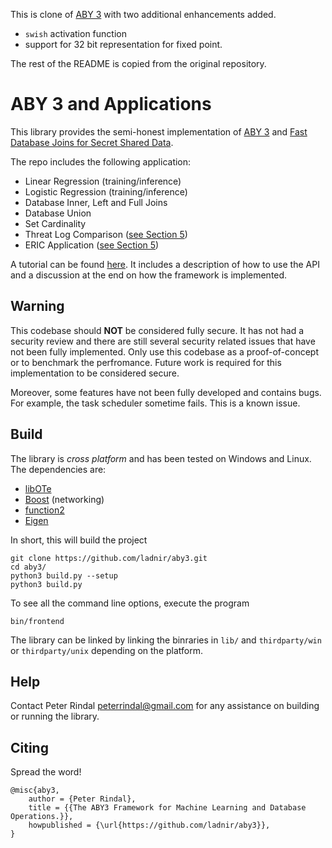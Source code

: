 This is  clone of [ABY 3](https://github.com/ladnir/aby3) with two additional 
enhancements added.
- `swish` activation function
- support for 32 bit representation for fixed point.


The rest of the README is copied from the original repository.

# ABY 3 and Applications
This library provides the semi-honest implementation of [ABY 3](https://eprint.iacr.org/2018/403.pdf) and [Fast Database Joins for Secret Shared Data](https://eprint.iacr.org/2019/518.pdf).

The repo includes the following application:
 * Linear Regression (training/inference)
 * Logistic Regression (training/inference)
 * Database Inner, Left and Full Joins
 * Database Union
 * Set Cardinality
 * Threat Log Comparison ([see Section 5](https://eprint.iacr.org/2019/518.pdf))
 * ERIC Application ([see Section 5](https://eprint.iacr.org/2019/518.pdf))

A tutorial can be found [here](https://github.com/ladnir/aby3/blob/master/frontend/aby3Tutorial.cpp). It includes a description of how to use the API and a discussion at the end on how the framework is implemented.

## Warning 

This codebase should **NOT** be considered fully secure. It has not had a security review and there are still several security related issues that have not been fully implemented. Only use this codebase as a proof-of-concept or to benchmark the perfromance. Future work is required for this implementation to be considered secure. 

Moreover, some features have not been fully developed and contains bugs. For example, the task scheduler sometime fails. This is a known issue.

## Build
 
The library is *cross platform* and has been tested on Windows and Linux. The dependencies are:

 * [libOTe](https://github.com/osu-crypto/libOTe)
 * [Boost](http://www.boost.org/) (networking)
 * [function2](https://github.com/Naios/function2)
 * [Eigen](http://eigen.tuxfamily.org/index.php?title=Main_Page)

 
In short, this will build the project

```
git clone https://github.com/ladnir/aby3.git
cd aby3/
python3 build.py --setup
python3 build.py 
```

To see all the command line options, execute the program 
 
`bin/frontend`

The library can be linked by linking the binraries in `lib/` and `thirdparty/win` or `thirdparty/unix` depending on the platform.

## Help
 
Contact Peter Rindal peterrindal@gmail.com for any assistance on building  or running the library.

## Citing

 Spread the word!

```
@misc{aby3,
    author = {Peter Rindal},
    title = {{The ABY3 Framework for Machine Learning and Database Operations.}},
    howpublished = {\url{https://github.com/ladnir/aby3}},
}
```
